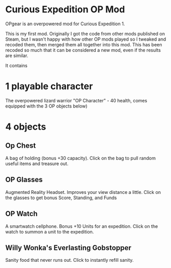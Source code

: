 # Curious Expedition OP Mod
OPgear is an overpowered mod for Curious Expedition 1.

This is my first mod. Originally I got the code from other mods published on Steam, but I wasn't happy with how other OP mods played so I tweaked and recoded them, then merged them all together into this mod. This has been recoded so much that it can be considered a new mod, even if the results are similar.

It contains

1 playable character
=====
The overpowered lizard warrior "OP Character" - 40 health, comes equipped with the 3 OP objects below)

4 objects
=====

Op Chest
-----
A bag of holding (bonus +30 capacity). Click on the bag to pull random useful items and treasure out.

OP Glasses
-----
Augmented Reality Headset. Improves your view distance a little. Click on the glasses to get bonus Score, Standing, and Funds

OP Watch
-----
A smartwatch cellphone. Bonus +10 Units for an expedition. Click on the watch to summon a unit to the expedition.

Willy Wonka's Everlasting Gobstopper
-----
Sanity food that never runs out. Click to instantly refill sanity.
